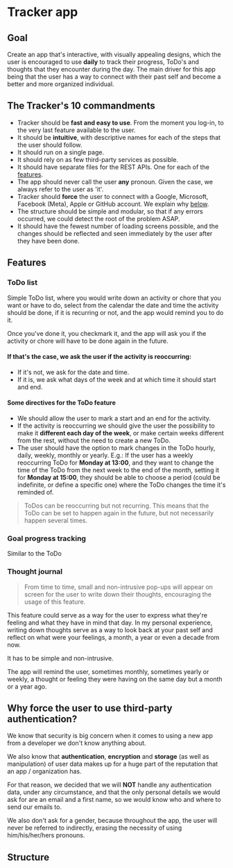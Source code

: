 # Tracker app

## Goal

Create an app that's interactive, with visually appealing designs, which the user is encouraged to use **daily** to track their progress, ToDo's and thoughts that they encounter during the day. The main driver for this app being that the user has a way to connect with their past self and become a better and more organized individual.

## The Tracker's 10 commandments

- Tracker should be **fast and easy to use**. From the moment you log-in, to the very last feature available to the user.
- It should be **intuitive**, with descriptive names for each of the steps that the user should follow.
- It should run on a single page.
- It should rely on as few third-party services as possible.
- It should have separate files for the REST APIs. One for each of the [﻿features](https://app.eraser.io/workspace/HZxZRJdokoucDyLi4rXK#c5S1PnNx89eUFtVsdvYes).
- The app should never call the user **any** pronoun. Given the case, we always refer to the user as 'it'.
- Tracker should **force** the user to connect with a Google, Microsoft, Facebook (Meta), Apple or GitHub account. We explain why [﻿below](https://app.eraser.io/workspace/HZxZRJdokoucDyLi4rXK#sow_rM6EN1ho8JQGLtSJZ).
- The structure should be simple and modular, so that if any errors occurred, we could detect the root of the problem ASAP.
- It should have the fewest number of loading screens possible, and the changes should be reflected and seen immediately by the user after they have been done.

## Features

### ToDo list

Simple ToDo list, where you would write down an activity or chore that you want or have to do, select from the calendar the date and time the activity should be done, if it is recurring or not, and the app would remind you to do it.

Once you've done it, you checkmark it, and the app will ask you if the activity or chore will have to be done again in the future.

#### If that's the case, we ask the user if the activity is reoccurring:

- If it's not, we ask for the date and time.
- If it is, we ask what days of the week and at which time it should start and end.

#### Some directives for the ToDo feature

- We should allow the user to mark a start and an end for the activity.
- If the activity is reoccurring we should give the user the possibility to make it **different each day of the week**, or make certain weeks different from the rest, without the need to create a new ToDo.
- The user should have the option to mark changes in the ToDo hourly, daily, weekly, monthly or yearly.
  E.g.: If the user has a weekly reoccurring ToDo for **Monday at 13:00**, and they want to change the time of the ToDo from the next week to the end of the month, setting it for **Monday at 15:00**, they should be able to choose a period (could be indefinite, or define a specific one) where the ToDo changes the time it's reminded of.

> ToDos can be reoccurring but not recurring. This means that the ToDo can be set to happen again in the future, but not necessarily happen several times.

### Goal progress tracking

Similar to the ToDo

### Thought journal

> From time to time, small and non-intrusive pop-ups will appear on screen for the user to write down their thoughts, encouraging the usage of this feature.

This feature could serve as a way for the user to express what they're feeling and what they have in mind that day. In my personal experience, writing down thoughts serve as a way to look back at your past self and reflect on what were your feelings, a month, a year or even a decade from now.

It has to be simple and non-intrusive.

The app will remind the user, sometimes monthly, sometimes yearly or weekly, a thought or feeling they were having on the same day but a month or a year ago.

## Why force the user to use third-party authentication?

We know that security is big concern when it comes to using a new app from a developer we don't know anything about.

We also know that **authentication**, **encryption** and **storage** (as well as manipulation) of user data makes up for a huge part of the reputation that an app / organization has.

For that reason, we decided that we will **NOT** handle any authentication data, under any circumstance, and that the only personal details we would ask for are an email and a first name, so we would know who and where to send our emails to.

We also don't ask for a gender, because throughout the app, the user will never be referred to indirectly, erasing the necessity of using him/his/her/hers pronouns.

## Structure
